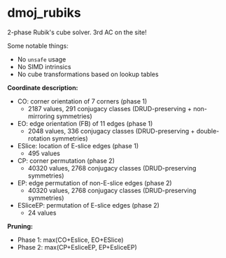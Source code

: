 # dmoj_rubiks

2-phase Rubik's cube solver. 3rd AC on the site!

Some notable things:
- No `unsafe` usage
- No SIMD intrinsics
- No cube transformations based on lookup tables

**Coordinate description:**
- CO: corner orientation of 7 corners (phase 1)
  - 2187 values, 291 conjugacy classes (DRUD-preserving + non-mirroring symmetries)
- EO: edge orientation (FB) of 11 edges (phase 1)
  - 2048 values, 336 conjugacy classes (DRUD-preserving + double-rotation symmetries)
- ESlice: location of E-slice edges (phase 1)
  - 495 values
- CP: corner permutation (phase 2)
  - 40320 values, 2768 conjugacy classes (DRUD-preserving symmetries)
- EP: edge permutation of non-E-slice edges (phase 2)
  - 40320 values, 2768 conjugacy classes (DRUD-preserving symmetries)
- ESliceEP: permutation of E-slice edges (phase 2)
  - 24 values

**Pruning:**
- Phase 1: max(CO+Eslice, EO+ESlice)
- Phase 2: max(CP+EsliceEP, EP+EsliceEP)
